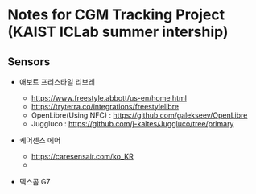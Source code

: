 # Notes for CGM Tracking Project (KAIST ICLab summer intership)

## Sensors 

- 애보트 프리스타일 리브레
  - https://www.freestyle.abbott/us-en/home.html
  - https://tryterra.co/integrations/freestylelibre
  - OpenLibre(Using NFC) : https://github.com/galekseev/OpenLibre
  - Juggluco : https://github.com/j-kaltes/Juggluco/tree/primary

- 케어센스 에어
  - https://caresensair.com/ko_KR
  - 

- 덱스콤 G7
